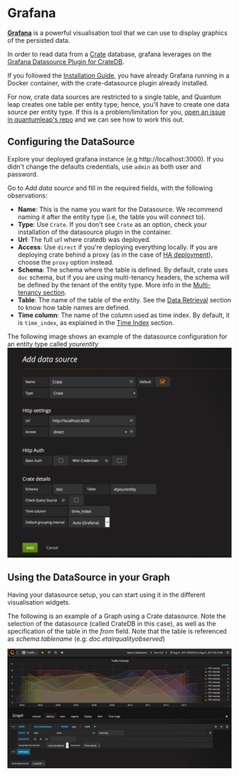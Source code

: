 # Grafana

[**Grafana**](https://grafana.com/) is a powerful visualisation tool that we
can use to display graphics of the persisted data.

In order to read data from a [Crate](./crate.md) database, grafana leverages on
the [Grafana Datasource Plugin for CrateDB](https://grafana.com/plugins/crate-datasource).

If you followed the [Installation Guide](./index.md), you have already Grafana
running in a Docker container, with the crate-datasource plugin already
installed.

For now, crate data sources are restricted to a single table, and Quantum leap
creates one table per entity type; hence, you'll have to create one data source
per entity type. If this is a problem/limitation for you, [open an issue in
quantumleap's repo](https://github.com/smartsdk/ngsi-timeseries-api/issues)
and we can see how to work this out.

## Configuring the DataSource

Explore your deployed grafana instance (e.g http://localhost:3000). If you
didn't change the defaults credentials, use `admin` as both user and password.

Go to *Add data source* and fill in the required fields, with the following
observations:

- **Name**: This is the name you want for the Datasource. We recommend naming
it after the entity type (i.e, the table you will connect to).
- **Type**: Use `Crate`. If you don't see `Crate` as an option, check your
installation of the datasource plugin in the container.
- **Url**: The full url where cratedb was deployed.
- **Access**: Use `direct` if you're deploying everything locally. If you are
deploying crate behind a proxy (as in the case of [HA deployment](./index.md)),
choose the `proxy` option instead.
- **Schema**: The schema where the table is defined. By default, crate uses
`doc` schema, but if you are using multi-tenancy headers, the schema will be
defined by the tenant of the entity type. More info in the
[Multi-tenancy section](../user/index.md#multi-tenancy).
- **Table**: The name of the table of the entity. See the [Data Retrieval](../user/index.md#data-retrieval) section to know how table names are
defined.
- **Time column**: The name of the column used as time index. By default, it is `time_index`, as explained in the [Time Index](../user/index.md##data-retrieval)
 section.

The following image shows an example of the datasource configuration for an
entity type called *yourentity*
![alt text](../rsrc/crate_datasource.png "Configuring the DataSource")

## Using the DataSource in your Graph

Having your datasource setup, you can start using it in the different
visualisation widgets.

The following is an example of a Graph using a Crate datasource. Note the
selection of the datasource (called CrateDB in this case), as well as the
specification of the table in the *from* field. Note that the table is
referenced as *schema.tablename* (e.g: *doc.etairqualityobserved*)

![alt text](../rsrc/graph_example.png "Using the DataSource in your Graph")
